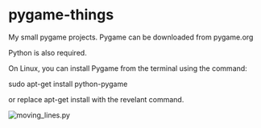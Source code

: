 pygame-things
=============

My small pygame projects. Pygame can be downloaded from pygame.org


Python is also required.


On Linux, you can install Pygame from the terminal using the command:


  sudo apt-get install python-pygame


or replace apt-get install with the revelant command.

![moving_lines.py](https://farm4.staticflickr.com/3772/13537722625_e1dd88dd70_b.jpg)
